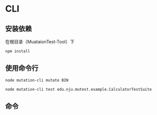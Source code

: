 # CLI

## 安装依赖

在根目录（MuataionTest-Tool）下

```bash
npm install
```

## 使用命令行

```bash
node mutation-cli mutate BIN
```

```bash
node mutation-cli test edu.nju.mutest.example.CalculatorTestSuite
```

## 命令

